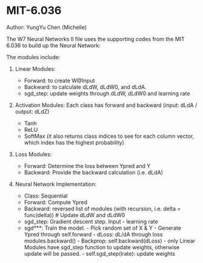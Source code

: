 # MIT-6.036

Author: YungYu Chen (Michelle)

The W7 Neural Networks II file uses the supporting codes from the MIT 6.036 to build up the Neural Network:

The modules include: 

1. Linear Modules: 
    -  Forward: to create W@Input
    -  Backward: to calculate dLdW, dLdW0, and dLdA.
    -  sgd_step: update weights through  dLdW, dLdW0 and learning rate

2. Activation Modules: Each class has forward and backward (input: dLdA / output: dLdZ)
    -  Tanh
    -  ReLU
    -  SoftMax (it also returns class indices to see for each column vector, which index has the highest probability)

3. Loss Modules:
    -  Forward: Determine the loss between Ypred and Y
    -  Backward: Provide the backward calculation (i.e. dLdA)

4. Neural Network Implementation:
    -  Class: Sequential
    -  Forward: Compute Ypred
    -  Backward: reversed list of modules (with recursion, i.e. delta = func(delta))
                 # Update dLdW and dLdW0
    -  sgd_step: Gradient descent step. Input - learning rate
    -  sgd***: Train the model.
               - Pick random set of X & Y
               - Generate Ypred through self.forward
               - dLoss: dL/dA through loss modules.backward()
               - Backprop: self.backward(dLoss) - only Linear Modules have sgd_step function to update weights, otherwise update will be passed.
               - self.sgd_step(lrate): update weights
